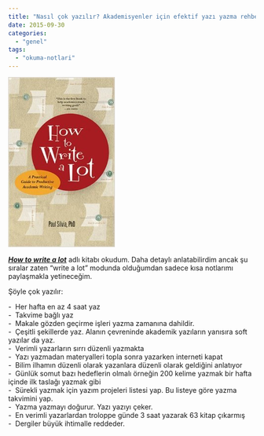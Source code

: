 ```yaml
---
title: "Nasıl çok yazılır? Akademisyenler için efektif yazı yazma rehberi"
date: 2015-09-30
categories: 
  - "genel"
tags: 
  - "okuma-notlari"
---
```


![](/images/tumblr_inline_nvhtsvf5oZ1r4exmc_540.jpg)

_**[How to write a lot](http://www.amazon.com/How-Write-Lot-Practical-Productive/dp/1591477433)**_ adlı kitabı okudum. Daha detaylı anlatabilirdim ancak şu sıralar zaten “write a lot” modunda olduğumdan sadece kısa notlarımı paylaşmakla yetineceğim.  

Şöyle çok yazılır:

\-  Her hafta en az 4 saat yaz  
\-  Takvime bağlı yaz  
\-  Makale gözden geçirme işleri yazma zamanına dahildir.  
\-  Çeşitli şekillerde yaz. Alanın çevreninde akademik yazıların yanısıra soft yazılar da yaz.  
\-  Verimli yazarların sırrı düzenli yazmakta  
\-  Yazı yazmadan materyalleri topla sonra yazarken interneti kapat  
\-  Bilim ilhamın düzenli olarak yazanlara düzenli olarak geldiğini anlatıyor  
\-  Günlük somut bazı hedeflerin olmalı örneğin 200 kelime yazmak bir hafta içinde ilk taslağı yazmak gibi  
\-  Sürekli yazmak için yazım projeleri listesi yap. Bu listeye göre yazma takvimini yap.  
\-  Yazma yazmayı doğurur. Yazı yazıyı çeker.  
\-  En verimli yazarlardan troloppe günde 3 saat yazarak 63 kitap çıkarmış  
\-  Dergiler büyük ihtimalle reddeder.

